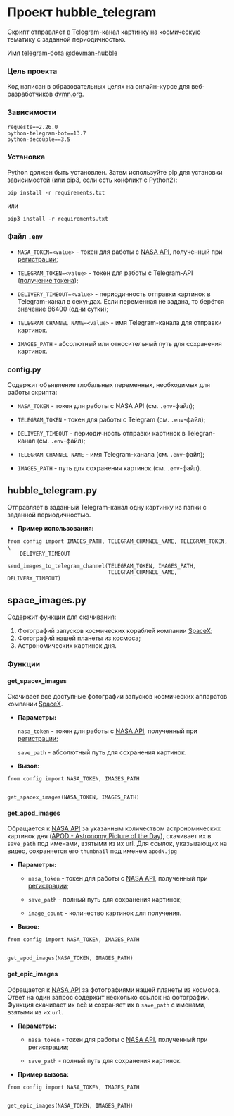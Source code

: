 # Проект hubble_telegram

Скрипт отправляет в Telegram-канал картинку на космическую тематику с 
заданной периодичностью.

Имя telegram-бота [@devman-hubble](https://t.me/spacexhubble_bot)

### Цель проекта
Код написан в образовательных целях на онлайн-курсе для веб-разработчиков 
[dvmn.org](http://dvmn.org).

### Зависимости
```
requests==2.26.0
python-telegram-bot==13.7
python-decouple==3.5
```

### Установка
Python должен быть установлен. Затем используйте pip для установки зависимостей
(или pip3, если есть конфликт с Python2):
```
pip install -r requirements.txt
```
или
```
pip3 install -r requirements.txt
```

### Файл `.env` 

  - `NASA_TOKEN=<value>` - токен для работы с [NASA API](https://api.nasa.gov/), 
полученный при [регистрации](https://api.nasa.gov/#signUp);

  - `TELEGRAM_TOKEN=<value>` - токен для работы с Telegram-API
([получение токена](https://t.me/botfather));

  - `DELIVERY_TIMEOUT=<value>` - периодичность отправки картинок в Telegram-канал в 
секундах. Если переменная не задана, то берётся значение 86400 (одни сутки);

  - `TELEGRAM_CHANNEL_NAME=<value>` - имя Telegram-канала для отправки картинок.

  - `IMAGES_PATH` - абсолютный или относительный путь для сохранения картинок.

### config.py
Содержит объявление глобальных переменных, необходимых для работы скрипта:

  - `NASA_TOKEN` - токен для работы с NASA API (см. `.env`-файл);

  - `TELEGRAM_TOKEN` - токен для работы с Telegram (см. `.env`-файл);

  - `DELIVERY_TIMEOUT` - периодичность отправки картинок в Telegran-канал (см. 
`.env`-файл);

  - `TELEGRAM_CHANNEL_NAME` - имя Telegram-канала (см. `.env`-файл);

  - `IMAGES_PATH` - путь для сохранения картинок (см. `.env`-файл).

## hubble_telegram.py

Отправляет в заданный Telegram-канал одну картинку из папки с заданной 
периодичностью.

- __Пример использования:__
```
from config import IMAGES_PATH, TELEGRAM_CHANNEL_NAME, TELEGRAM_TOKEN, \
    DELIVERY_TIMEOUT

send_images_to_telegram_channel(TELEGRAM_TOKEN, IMAGES_PATH,
                                TELEGRAM_CHANNEL_NAME, DELIVERY_TIMEOUT)
```
## space_images.py

Содержит функции для скачивания:
1. Фотографий запусков космических кораблей компании 
[SpaceX](https://www.spacex.com/);
2. Фотографий нашей планеты из космоса;
3. Астрономических картинок дня.

### Функции

#### get_spacex_images
Скачивает все доступные фотографии запусков космических аппаратов компании 
[SpaceX](https://www.spacex.com/).

- __Параметры:__
  
    `nasa_token` - токен для работы с [NASA API](https://api.nasa.gov/), 
полученный при [регистрации](https://api.nasa.gov/#signUp);

    `save_path` - абсолютный путь для сохранения картинок.


- __Вызов:__
```
from config import NASA_TOKEN, IMAGES_PATH


get_spacex_images(NASA_TOKEN, IMAGES_PATH)
```

#### get_apod_images
Обращается к [NASA API](https://api.nasa.gov/) за указанным количеством 
астрономических картинок дня
([APOD - Astronomy Picture of the Day](https://api.nasa.gov/#apod)),
скачивает их в `save_path` под именами, взятыми из их url. 
Для ссылок, указывающих на видео, сохраняется его `thumbnail` 
под именем `apodN.jpg`

- __Параметры:__
    
  - `nasa_token` - токен для работы с [NASA API](https://api.nasa.gov/), 
полученный при [регистрации](https://api.nasa.gov/#signUp);

  - `save_path` - полный путь для сохранения картинок;

  - `image_count` - количество картинок для получения.


- __Вызов:__
```
from config import NASA_TOKEN, IMAGES_PATH


get_apod_images(NASA_TOKEN, IMAGES_PATH)
```

#### get_epic_images
Обращается к [NASA API](https://api.nasa.gov/EPIC/api/natural?api_key=DEMO_KEY) 
за фотографиями нашей планеты из космоса. Ответ на один запрос содержит 
несколько ссылок на фотографии. Функция скачивает их всё и 
сохраняет их в `save_path` с именами, взятыми из их `url`.

- __Параметры:__

  - `nasa_token` - токен для работы с [NASA API](https://api.nasa.gov/#epic), 
полученный при [регистрации](https://api.nasa.gov/#signUp);

  - `save_path` - полный путь для сохранения картинок.


- __Пример вызова:__
```
from config import NASA_TOKEN, IMAGES_PATH


get_epic_images(NASA_TOKEN, IMAGES_PATH)
```